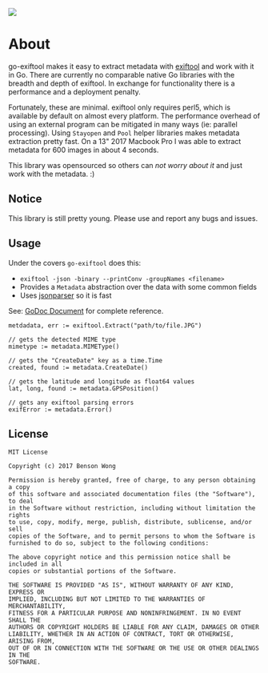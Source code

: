 [![](https://godoc.org/github.com/mostlygeek/parhash?status.svg)](https://godoc.org/github.com/mostlygeek/go-exiftool)

# About

go-exiftool makes it easy to extract metadata with [exiftool](https://sno.phy.queensu.ca/~phil/exiftool/) and work with it in Go.  There are currently no comparable native Go libraries with the breadth and depth of exiftool. In exchange for functionality there is a performance and a deployment penalty. 

Fortunately, these are minimal. exiftool only requires perl5, which is available by default on almost every platform. The performance overhead of using an external program can be mitigated in many ways (ie: parallel processing). Using `Stayopen` and `Pool` helper libraries makes metadata extraction pretty fast.  On a 13" 2017 Macbook Pro I was able to extract metadata for 600 images in about 4 seconds. 

This library was opensourced so others can _not worry about it_ and just work with the metadata. :) 

## Notice

This library is still pretty young. Please use and report any bugs and issues. 

## Usage

Under the covers `go-exiftool` does this: 

* `exiftool -json -binary --printConv -groupNames <filename>` 
* Provides a `Metadata` abstraction over the data with some common fields
* Uses [jsonparser](https://github.com/buger/jsonparser) so it is fast


See: [GoDoc Document](https://godoc.org/github.com/mostlygeek/go-exiftool) for complete reference. 

```golang
metdadata, err := exiftool.Extract("path/to/file.JPG")

// gets the detected MIME type
mimetype := metadata.MIMEType()

// gets the "CreateDate" key as a time.Time
created, found := metadata.CreateDate()

// gets the latitude and longitude as float64 values
lat, long, found := metadata.GPSPosition()

// gets any exiftool parsing errors
exifError := metadata.Error()
```

## License 

```
MIT License

Copyright (c) 2017 Benson Wong

Permission is hereby granted, free of charge, to any person obtaining a copy
of this software and associated documentation files (the "Software"), to deal
in the Software without restriction, including without limitation the rights
to use, copy, modify, merge, publish, distribute, sublicense, and/or sell
copies of the Software, and to permit persons to whom the Software is
furnished to do so, subject to the following conditions:

The above copyright notice and this permission notice shall be included in all
copies or substantial portions of the Software.

THE SOFTWARE IS PROVIDED "AS IS", WITHOUT WARRANTY OF ANY KIND, EXPRESS OR
IMPLIED, INCLUDING BUT NOT LIMITED TO THE WARRANTIES OF MERCHANTABILITY,
FITNESS FOR A PARTICULAR PURPOSE AND NONINFRINGEMENT. IN NO EVENT SHALL THE
AUTHORS OR COPYRIGHT HOLDERS BE LIABLE FOR ANY CLAIM, DAMAGES OR OTHER
LIABILITY, WHETHER IN AN ACTION OF CONTRACT, TORT OR OTHERWISE, ARISING FROM,
OUT OF OR IN CONNECTION WITH THE SOFTWARE OR THE USE OR OTHER DEALINGS IN THE
SOFTWARE.
```